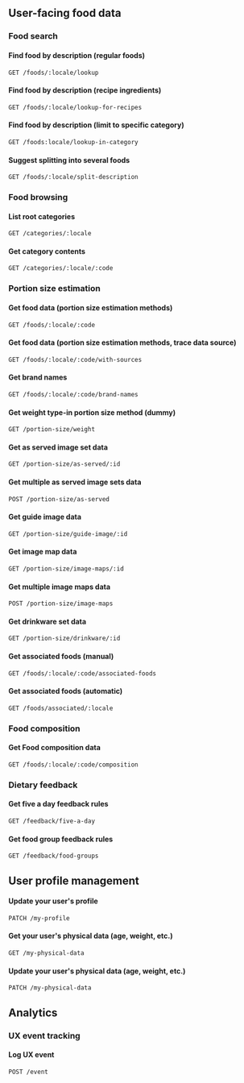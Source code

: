 ## User-facing food data

### Food search

#### Find food by description (regular foods)

`GET /foods/:locale/lookup`

#### Find food by description (recipe ingredients)

`GET /foods/:locale/lookup-for-recipes`

#### Find food by description (limit to specific category)

`GET /foods:locale/lookup-in-category`

#### Suggest splitting into several foods

`GET /foods/:locale/split-description`

### Food browsing

#### List root categories

`GET /categories/:locale`

#### Get category contents

`GET /categories/:locale/:code`

### Portion size estimation

#### Get food data (portion size estimation methods)

`GET /foods/:locale/:code`

#### Get food data (portion size estimation methods, trace data source)

`GET /foods/:locale/:code/with-sources`

#### Get brand names

`GET /foods/:locale/:code/brand-names`

#### Get weight type-in portion size method (dummy)

`GET /portion-size/weight`

#### Get as served image set data 

`GET /portion-size/as-served/:id`

#### Get multiple as served image sets data

`POST /portion-size/as-served`

#### Get guide image data

`GET /portion-size/guide-image/:id`

#### Get image map data

`GET /portion-size/image-maps/:id`

#### Get multiple image maps data

`POST /portion-size/image-maps`

#### Get drinkware set data

`GET /portion-size/drinkware/:id`

#### Get associated foods (manual)

`GET /foods/:locale/:code/associated-foods`

#### Get associated foods (automatic)

`GET /foods/associated/:locale`


### Food composition

#### Get Food composition data

`GET /foods/:locale/:code/composition`

### Dietary feedback

#### Get five a day feedback rules

`GET /feedback/five-a-day`

#### Get food group feedback rules

`GET /feedback/food-groups`

## User profile management

#### Update your user's profile

`PATCH /my-profile`

#### Get your user's physical data (age, weight, etc.)

`GET /my-physical-data`

#### Update your user's physical data (age, weight, etc.)

`PATCH /my-physical-data`


## Analytics

### UX event tracking

#### Log UX event

`POST /event`
